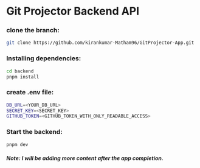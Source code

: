 # Git Projector Backend API

### clone the branch:
```bash
git clone https://github.com/kirankumar-Matham96/GitProjector-App.git
```
### Installing dependencies:
```bash
cd backend
pnpm install
```

### create .env file:
```bash
DB_URL=<YOUR_DB_URL>
SECRET_KEY=<SECRET_KEY>
GITHUB_TOKEN=<GITHUB_TOKEN_WITH_ONLY_READABLE_ACCESS>
```

### Start the backend:
```bash
pnpm dev
```

##### Note: I will be adding more content after the app completion.

